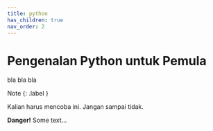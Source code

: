 ```yaml
---
title: python
has_children: true
nav_order: 2
---
```


# Pengenalan Python untuk Pemula

bla bla bla

<div class="custom-note" markdown="1">

Note
{: .label }

Kalian harus mencoba ini. Jangan sampai tidak.

</div>

<div class="custom-note">
<p><strong>Danger!</strong> Some text...</p>
</div>
